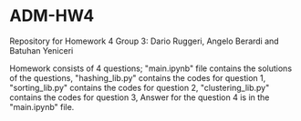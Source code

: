 # ADM-HW4
Repository for Homework 4
Group 3:
Dario Ruggeri, 
Angelo Berardi and Batuhan Yeniceri

Homework consists of 4 questions;
"main.ipynb" file contains the solutions of the questions,
"hashing_lib.py" contains the codes for question 1,
"sorting_lib.py" contains the codes for question 2,
"clustering_lib.py" contains the codes for question 3,
Answer for the question 4 is in the "main.ipynb" file.
